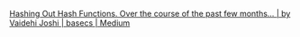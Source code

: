 
[Hashing Out Hash Functions. Over the course of the past few months… | by Vaidehi Joshi | basecs | Medium](https://medium.com/basecs/hashing-out-hash-functions-ea5dd8beb4dd)
